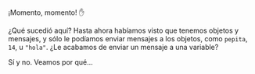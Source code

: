 ¡Momento, momento! :hand: 

¿Qué sucedió aquí? Hasta ahora habíamos visto que tenemos objetos y mensajes, y sólo le podíamos enviar mensajes a los objetos, como `pepita`, `14`, u `"hola"`. ¿Le acabamos de enviar un mensaje a una variable?

Sí y no. Veamos por qué...